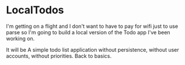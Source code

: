 LocalTodos
==========

I'm getting on a flight and I don't want to have to pay for wifi just to use parse so I'm going to build a local version of the Todo app I've been working on.

It will be A simple todo list application without persistence, without user accounts, without priorities. Back to basics.
